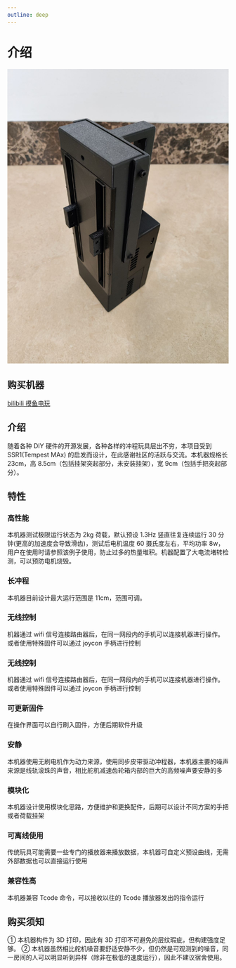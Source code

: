 ```yaml
---
outline: deep
---
```


# 介绍

![mysr_machine](static/mysr_machine.jpg)

## 购买机器

[bilibili 摸鱼电玩](https://space.bilibili.com/3546781554051125)

## 介绍

随着各种 DIY 硬件的开源发展，各种各样的冲程玩具层出不穷，本项目受到 SSR1(Tempest MAx) 的启发而设计，在此感谢社区的活跃与交流。本机器规格长 23cm，高 8.5cm（包括挂架突起部分，未安装挂架），宽 9cm（包括手把突起部分）。

## 特性

### 高性能

本机器测试极限运行状态为 2kg 荷载，默认预设 1.3Hz 竖直往复连续运行 30 分钟(更高的加速度会导致滑齿)，测试后电机温度 60 摄氏度左右，平均功率 8w，用户在使用时请参照该例子使用，防止过多的热量堆积。机器配置了大电流堵转检测，可以预防电机烧毁。

### 长冲程

本机器目前设计最大运行范围是 11cm，范围可调。

### 无线控制

机器通过 wifi 信号连接路由器后，在同一网段内的手机可以连接机器进行操作。或者使用特殊固件可以通过 joycon 手柄进行控制

### 无线控制

机器通过 wifi 信号连接路由器后，在同一网段内的手机可以连接机器进行操作。或者使用特殊固件可以通过 joycon 手柄进行控制

### 可更新固件

在操作界面可以自行刷入固件，方便后期软件升级

### 安静

本机器使用无刷电机作为动力来源，使用同步皮带驱动冲程器，本机器主要的噪声来源是线轨滚珠的声音，相比舵机减速齿轮箱内部的巨大的高频噪声要安静的多

### 模块化

本机器设计使用模块化思路，方便维护和更换配件，后期可以设计不同方案的手把或者荷载挂架

### 可离线使用

传统玩具可能需要一些专门的播放器来播放数据，本机器可自定义预设曲线，无需外部数据也可以直接运行使用

### 兼容性高

本机器兼容 Tcode 命令，可以接收以往的 Tcode 播放器发出的指令运行

## 购买须知

① 本机器构件为 3D 打印，因此有 3D 打印不可避免的层纹瑕疵，但构建强度足够。
② 本机器虽然相比舵机噪音要舒适安静不少，但仍然是可观测到的噪音，同一房间的人可以明显听到异样（除非在极低的速度运行），因此不建议宿舍使用。
